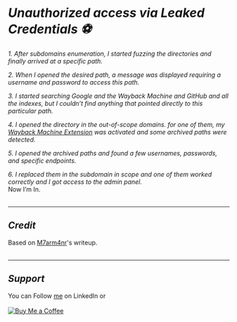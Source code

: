 # ***Unauthorized access via Leaked Credentials ⚽️***

*1. After subdomains enumeration, I started fuzzing the directories and finally arrived at a specific path.* <br>

*2. When I opened the desired path, a message was displayed requiring a username and password to access this path.* <br>

*3. I started searching Google and the Wayback Machine and GitHub and all the indexes, but I couldn’t find anything that pointed directly to this particular path.* <br>

*4. I opened the directory in the out-of-scope domains. for one of them, my [Wayback Machine Extension](https://chrome.google.com/webstore/detail/wayback-machine/fpnmgdkabkmnadcjpehmlllkndpkmiak) was activated and some archived paths were detected.* <br>

*5. I opened the archived paths and found a few usernames, passwords, and specific endpoints.* <br>

*6. I replaced them in the subdomain in scope and one of them worked correctly and I got access to the admin panel.*
<br>Now I’m In.
<br>&nbsp;

---
## ***Credit***
Based on [M7arm4nr](https://infosecwriteups.com/unauthorized-access-to-the-admin-panel-via-leaked-credentials-on-the-waybackmachine-55c3307141c6)'s writeup.
<br>&nbsp;

----
## ***Support***
You can Follow [me](https://www.linkedin.com/in/bhavesh-pardhi-/) on LinkedIn or
<br><br>[![Buy Me a Coffee](https://img.shields.io/badge/Buy%20Me%20a%20Coffee-Support-orange?style=for-the-badge&logo=buy-me-a-coffee)](https://www.buymeacoffee.com/bhaveshpardhi)